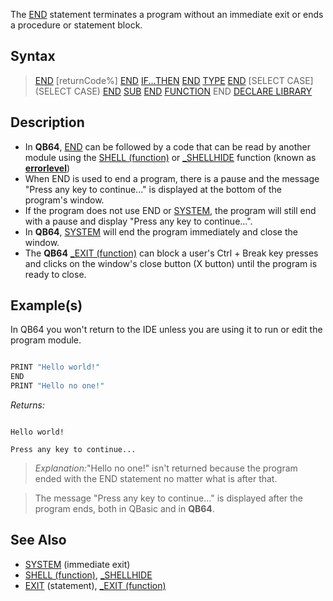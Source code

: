 The [END](END) statement terminates a program without an immediate exit or ends a procedure or statement block. 

## Syntax

>  [END](END) [returnCode%]
>  [END](END) [IF...THEN](IF...THEN)
>  [END](END) [TYPE](TYPE)
>  [END](END) [SELECT CASE](SELECT CASE)
>  [END](END) [SUB](SUB)
>  [END](END) [FUNCTION](FUNCTION)
>  END [DECLARE LIBRARY](DECLARE-LIBRARY)

## Description

* In **QB64**, [END](END) can be followed by a code that can be read by another module using the [SHELL (function)](SHELL-(function)) or [_SHELLHIDE](_SHELLHIDE) function (known as [**errorlevel**](https://blogs.msdn.microsoft.com/oldnewthing/20080926-00/?p=20743))
* When END is used to end a program, there is a pause and the message "Press any key to continue..." is displayed at the bottom of the program's window. 
* If the program does not use END or [SYSTEM](SYSTEM), the program will still end with a pause and display "Press any key to continue...".
* In **QB64**, [SYSTEM](SYSTEM) will end the program immediately and close the window.
* The **QB64** [_EXIT (function)](_EXIT-(function)) can block a user's Ctrl + Break key presses and clicks on the window's close button (X button) until the program is ready to close.

## Example(s)

In QB64 you won't return to the IDE unless you are using it to run or edit the program module.

```vb

PRINT "Hello world!"
END
PRINT "Hello no one!" 

```

*Returns:*

```text

Hello world!

Press any key to continue...

```

> *Explanation:*"Hello no one!" isn't returned because the program ended with the END statement no matter what is after that.

> The message "Press any key to continue..." is displayed after the program ends, both in QBasic and in **QB64**.

## See Also

* [SYSTEM](SYSTEM) (immediate exit)
* [SHELL (function)](SHELL-(function)), [_SHELLHIDE](_SHELLHIDE)
* [EXIT](EXIT) (statement), [_EXIT (function)](_EXIT-(function))
